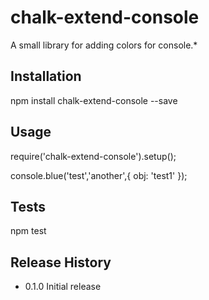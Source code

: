 chalk-extend-console
=========

A small library for adding colors for console.*

## Installation

  npm install chalk-extend-console --save

## Usage

  require('chalk-extend-console').setup();

  console.blue('test','another',{
  	obj: 'test1'
  });

## Tests

  npm test

## Release History

* 0.1.0 Initial release